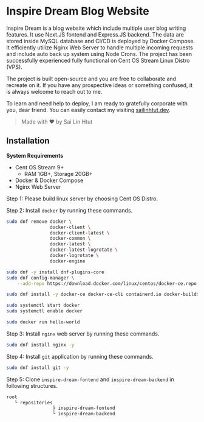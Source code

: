 # Inspire Dream Blog Website

Inspire Dream is a blog website which include multiple user blog writing features. It use Next.JS
fontend and Express.JS backend. The data are stored inside MySQL database and CI/CD is deployed by
Docker Compose. It efficiently utilize Nginx Web Server to handle multiple incoming requests and
include auto back up system using Node Crons. The project has been successfully experienced fully
functional on Cent OS Stream Linux Distro (VPS).

The project is built open-source and you are free to collaborate and recreate on it. If you have any
prospective ideas or something confused, it is always welcome to reach out to me.

To learn and need help to deploy, I am ready to gratefully corporate with you, dear friend. You can easily contact my visiting [sailinhtut.dev](https://sailinhtut.dev).

> Made with ❤️ by Sai Lin Htut

## Installation
**System Requirements**
- Cent OS Stream 9+
    - RAM 1GB+, Storage 20GB+
- Docker & Docker Compose 
- Nginx Web Server

Step 1: Please build linux server by choosing Cent OS Distro.

Step 2: Install `docker` by running these commands.
```bash
sudo dnf remove docker \
                docker-client \
                docker-client-latest \
                docker-common \
                docker-latest \
                docker-latest-logrotate \
                docker-logrotate \
                docker-engine

sudo dnf -y install dnf-plugins-core
sudo dnf config-manager \
    --add-repo https://download.docker.com/linux/centos/docker-ce.repo

sudo dnf install -y docker-ce docker-ce-cli containerd.io docker-buildx-plugin docker-compose-plugin

sudo systemctl start docker
sudo systemctl enable docker

sudo docker run hello-world
```

Step 3: Install `nginx` web server by running these commands.
```bash
sudo dnf install nginx -y
```

Step 4: Install `git` application by running these commands.
```bash
sudo dnf install git -y
```

Step 5: Clone `inspire-dream-fontend` and `inspire-dream-backend` in following structures.
```bash
root
   └ repositories
                 ├ inspire-dream-fontend
                 └ inspire-dream-backend
   
```

